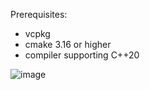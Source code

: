 Prerequisites:
- vcpkg
- cmake 3.16 or higher
- compiler supporting C++20

![image](https://github.com/user-attachments/assets/fbbf5ba6-424c-4d57-8381-d3b075ea9b70)

